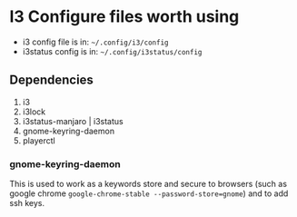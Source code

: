 # I3 Configure files worth using

 - i3 config file is in: `~/.config/i3/config`
 - i3status config is in: `~/.config/i3status/config`

## Dependencies

1. i3
1. i3lock
1. i3status-manjaro | i3status
1. gnome-keyring-daemon
1. playerctl

### gnome-keyring-daemon
This is used to work as a keywords store and secure to browsers (such as google chrome `google-chrome-stable --password-store=gnome`) and to add ssh keys.
